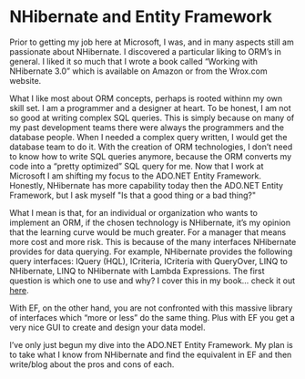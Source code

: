 # NHibernate and Entity Framework

Prior to getting my job here at Microsoft, I was, and in many aspects still am passionate about NHibernate.  I discovered a particular liking to ORM’s in general.  I liked it so much that I wrote a book called “Working with NHibernate 3.0” which is available on Amazon or from the Wrox.com website.

What I like most about ORM concepts, perhaps is rooted withinn my own skill set.  I am a programmer and a designer at heart.  To be honest, I am not so good at writing complex SQL queries.  This is simply because on many of my past development teams there were always the programmers and the database people.  When I needed a complex query written, I would get the database team to do it.  With the creation of ORM technologies, I don’t need to know how to write SQL queries anymore, because the ORM converts my code into a “pretty optimized” SQL query for me. Now that I work at Microsoft I am shifting my focus to the ADO.NET Entity Framework.  Honestly, NHibernate has more capability today then the ADO.NET Entity Framework, but I ask myself "Is that a good thing or a bad thing?"

What I mean is that, for an individual or organization who wants to implement an ORM, if the chosen technology is NHibernate, it’s my opinion that the learning curve would be much greater.  For a manager that means more cost and more risk.  This is because of the many interfaces NHibernate provides for data querying.  For example, NHibernate provides the following query interfaces: IQuery (HQL), ICriteria, ICriteria with QueryOver, LINQ to NHibernate, LINQ to NHibernate with Lambda Expressions.  The first question is which one to use and why?  I cover this in my book… check it out [here][LINK1].

With EF, on the other hand, you are not confronted with this massive library of interfaces which “more or less” do the same thing.  Plus with EF you get a very nice GUI to create and design your data model.

I’ve only just begun my dive into the ADO.NET Entity Framework.  My plan is to take what I know from NHibernate and find the equivalent in EF and then  write/blog about the pros and cons of each.

[LINK1]: http://www.wrox.com/WileyCDA/WroxTitle/Working-with-NHibernate-3-0.productCd-1118112571.html
